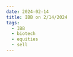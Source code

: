 ```yaml
---
date: 2024-02-14
title: IBB on 2/14/2024
tags: 
  - IBB
  - biotech
  - equities
  - sell
---
```

<div class="post">
<snapshot-grid 
    :reports="['2024/02/13/CTA/IBB', '2024/02/14/CTA/IBB', '2024/02/14/MTP/IBB']"
    chart="2024/02/14/Chart/IBB"
/>
<p>

</p>
<p>

</p>
</div>